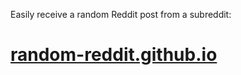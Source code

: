 Easily receive a random Reddit post from a subreddit:
# [random-reddit.github.io](https://random-reddit.github.io)
